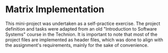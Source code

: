 # Matrix Implementation
This mini-project was undertaken as a self-practice exercise.
The project definition and tasks were adapted from an old "Introduction to Software Systems" course in the Technion.
 It is important to note that most of the project files are implemented as header files,
 which was done to align with the assignment's requirements, mainly for the sake of convenience.
